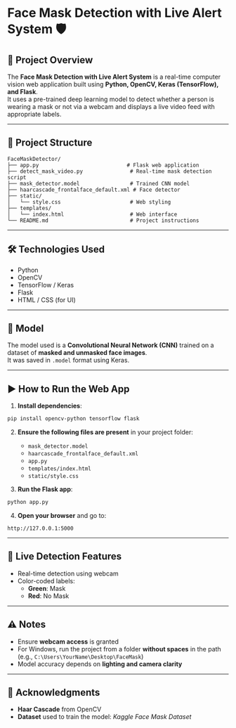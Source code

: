 # Face Mask Detection with Live Alert System 🛡️

## 📌 Project Overview
The **Face Mask Detection with Live Alert System** is a real-time computer vision web application built using **Python, OpenCV, Keras (TensorFlow), and Flask**.  
It uses a pre-trained deep learning model to detect whether a person is wearing a mask or not via a webcam and displays a live video feed with appropriate labels.

---

## 📂 Project Structure
```
FaceMaskDetector/
├── app.py                            # Flask web application
├── detect_mask_video.py               # Real-time mask detection script
├── mask_detector.model                # Trained CNN model
├── haarcascade_frontalface_default.xml # Face detector
├── static/
│   └── style.css                      # Web styling
├── templates/
│   └── index.html                     # Web interface
└── README.md                          # Project instructions
```

---

## 🛠 Technologies Used
- Python  
- OpenCV  
- TensorFlow / Keras  
- Flask  
- HTML / CSS (for UI)

---

## 🧠 Model
The model used is a **Convolutional Neural Network (CNN)** trained on a dataset of **masked and unmasked face images**.  
It was saved in `.model` format using Keras.

---

## ▶️ How to Run the Web App

1. **Install dependencies**:
```bash
pip install opencv-python tensorflow flask
```

2. **Ensure the following files are present** in your project folder:
   - `mask_detector.model`  
   - `haarcascade_frontalface_default.xml`  
   - `app.py`  
   - `templates/index.html`  
   - `static/style.css`  

3. **Run the Flask app**:
```bash
python app.py
```

4. **Open your browser** and go to:  
```
http://127.0.0.1:5000
```

---

## 🎥 Live Detection Features
- Real-time detection using webcam  
- Color-coded labels:
  - **Green**: Mask  
  - **Red**: No Mask  

---

## ⚠️ Notes
- Ensure **webcam access** is granted  
- For Windows, run the project from a folder **without spaces** in the path (e.g., `C:\Users\YourName\Desktop\FaceMask`)  
- Model accuracy depends on **lighting and camera clarity**  

---

## 🙏 Acknowledgments
- **Haar Cascade** from OpenCV  
- **Dataset** used to train the model: *Kaggle Face Mask Dataset*  

